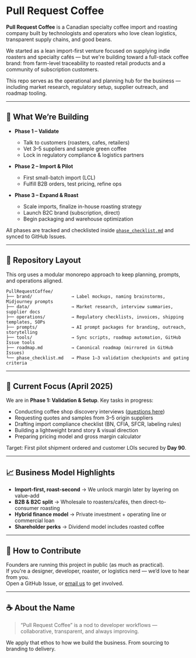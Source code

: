 # Pull Request Coffee

**Pull Request Coffee** is a Canadian specialty coffee import and roasting company built by technologists and operators who love clean logistics, transparent supply chains, and good beans.

We started as a lean import-first venture focused on supplying indie roasters and specialty cafés — but we're building toward a full-stack coffee brand: from farm-level traceability to roasted retail products and a community of subscription customers.

This repo serves as the operational and planning hub for the business — including market research, regulatory setup, supplier outreach, and roadmap tooling.

---

## 🧭 What We’re Building

- **Phase 1 – Validate**  
  - Talk to customers (roasters, cafes, retailers)  
  - Vet 3–5 suppliers and sample green coffee  
  - Lock in regulatory compliance & logistics partners  

- **Phase 2 – Import & Pilot**  
  - First small-batch import (LCL)  
  - Fulfill B2B orders, test pricing, refine ops  

- **Phase 3 – Expand & Roast**  
  - Scale imports, finalize in-house roasting strategy  
  - Launch B2C brand (subscription, direct)  
  - Begin packaging and warehouse optimization  

All phases are tracked and checklisted inside [`phase_checklist.md`](./phase_checklist.md) and synced to GitHub Issues.

---

## 📁 Repository Layout

This org uses a modular monorepo approach to keep planning, prompts, and operations aligned.

```
PullRequestCoffee/
├── brand/               → Label mockups, naming brainstorms, Midjourney prompts
├── data/                → Market research, interview summaries, supplier docs
├── operations/          → Regulatory checklists, invoices, shipping templates, SOPs
├── prompts/             → AI prompt packages for branding, outreach, storytelling
├── tools/               → Sync scripts, roadmap automation, GitHub Issue tools
├── roadmap.md           → Canonical roadmap (mirrored in GitHub Issues)
└── phase_checklist.md   → Phase 1–3 validation checkpoints and gating criteria
```

---

## 📌 Current Focus (April 2025)

We are in **Phase 1: Validation & Setup**. Key tasks in progress:

- Conducting coffee shop discovery interviews ([questions here](./data/market-validation/discovery_questions.md))  
- Requesting quotes and samples from 3–5 origin suppliers  
- Drafting import compliance checklist (BN, CFIA, SFCR, labeling rules)  
- Building a lightweight brand story & visual direction  
- Preparing pricing model and gross margin calculator  

Target: First pilot shipment ordered and customer LOIs secured by **Day 90**.

---

## 📈 Business Model Highlights

- **Import-first, roast-second** → We unlock margin later by layering on value-add  
- **B2B & B2C split** → Wholesale to roasters/cafés, then direct-to-consumer roasting  
- **Hybrid finance model** → Private investment + operating line or commercial loan  
- **Shareholder perks** → Dividend model includes roasted coffee

---

## 🧩 How to Contribute

Founders are running this project in public (as much as practical).  
If you're a designer, developer, roaster, or logistics nerd — we’d love to hear from you.  
Open a GitHub Issue, or [email us](mailto:team@pullrequest.coffee) to get involved.

---

## ☕️ About the Name

> “Pull Request Coffee” is a nod to developer workflows — collaborative, transparent, and always improving.

We apply that ethos to how we build the business. From sourcing to branding to delivery.
